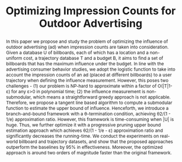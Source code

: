 ---
title: "Optimizing Impression Counts for Outdoor Advertising"
authors:
- Ping Zhang
- Yuchen Li
- admin
- Songsong Mo
- Ping Zhang

publication_types: ["1"]
publication: In *the 25th International Conference on Knowledge Discovery and Data Mining (KDD)*
publication_short: In *KDD*
publishDate: "2019-08-04"

abstract: In this paper we propose and study the problem of optimizing the influence of outdoor advertising (ad) when impression counts are taken into consideration. Given a database U of billboards, each of which has a location and a non-uniform cost, a trajectory database T and a budget B, it aims to find a set of billboards that has the maximum influence under the budget. In line with the advertising consumer behavior studies, we adopt the logistic function to take into account the impression counts of an ad (placed at different billboards) to a user trajectory when defining the influence measurement. However, this poses two challenges - (1) our problem is NP-hard to approximate within a factor of O(|T|1-ε) for any ε>0 in polynomial time; (2) the influence measurement is non-submodular, which means a straightforward greedy approach is not applicable. Therefore, we propose a tangent line based algorithm to compute a submodular function to estimate the upper bound of influence. Henceforth, we introduce a branch-and-bound framework with a θ-termination condition, achieving θ2/(1 - 1/e) approximation ratio. However, this framework is time-consuming when |U| is huge. Thus, we further optimize it with a progressive pruning upper bound estimation approach which achieves θ2/(1 - 1/e - ε) approximation ratio and significantly decreases the running-time. We conduct the experiments on real-world billboard and trajectory datasets, and show that the proposed approaches outperform the baselines by 95% in effectiveness. Moreover, the optimized approach is around two orders of magnitude faster than the original framework.


#tags:
#- Source Themes
featured: true

links:
url_pdf: 'slides/yipeng19kddpaper.pdf'
url_slides: 'slides/yipeng19kdd.pptx'

---